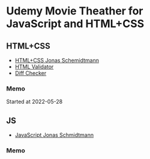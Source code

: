 # Udemy Movie Theather for JavaScript and HTML+CSS


## HTML+CSS

- [HTML+CSS Jonas Schemidtmann](https://www.udemy.com/course/design-and-develop-a-killer-website-with-html5-and-css3/)
- [HTML Validator](https://validator.w3.org/)
- [Diff Checker](https://www.diffchecker.com/)

### Memo

Started at 2022-05-28


## JS

- [JavaScript Jonas Schmidtmann](https://www.udemy.com/course/the-complete-javascript-course/)


### Memo
